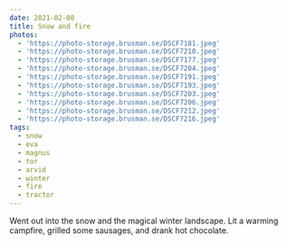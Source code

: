 ```yaml
---
date: 2021-02-08
title: Snow and fire
photos:
  - 'https://photo-storage.brusman.se/DSCF7181.jpeg'
  - 'https://photo-storage.brusman.se/DSCF7210.jpeg'
  - 'https://photo-storage.brusman.se/DSCF7177.jpeg'
  - 'https://photo-storage.brusman.se/DSCF7204.jpeg'
  - 'https://photo-storage.brusman.se/DSCF7191.jpeg'
  - 'https://photo-storage.brusman.se/DSCF7193.jpeg'
  - 'https://photo-storage.brusman.se/DSCF7203.jpeg'
  - 'https://photo-storage.brusman.se/DSCF7206.jpeg'
  - 'https://photo-storage.brusman.se/DSCF7212.jpeg'
  - 'https://photo-storage.brusman.se/DSCF7216.jpeg'
tags:
  - snow
  - eva
  - magnus
  - tor
  - arvid
  - winter
  - fire
  - tractor
---
```


Went out into the snow and the magical winter landscape. Lit a warming campfire, grilled some sausages, and drank hot chocolate.
